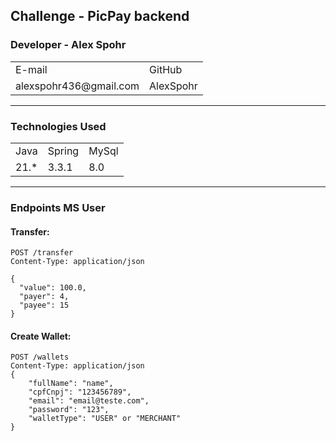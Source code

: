 Challenge - PicPay backend
-------------------------------------------------------------------------------------------------------


### Developer - Alex Spohr

<table>
  <tr>
    <td>E-mail</td>
    <td>GitHub</td>
  </tr>
   <tr>
    <td>alexspohr436@gmail.com</td>
    <td>AlexSpohr</td>
  </tr>
</table>

-------------------------------------------------------------------------------------------------------

### Technologies Used
<table>
  <tr>
    <td>Java</td>
    <td>Spring</td>
    <td>MySql</td>
  </tr>
  <tr>
    <td>21.*</td>
    <td>3.3.1</td>
    <td>8.0</td>
  </tr>
</table>

-------------------------------------------------------------------------------------------------------


### Endpoints MS User
#### Transfer:
```
POST /transfer
Content-Type: application/json

{
  "value": 100.0,
  "payer": 4,
  "payee": 15
}
```
#### Create Wallet:
```
POST /wallets
Content-Type: application/json
{
    "fullName": "name",
    "cpfCnpj": "123456789",
    "email": "email@teste.com",
    "password": "123",
    "walletType": "USER" or "MERCHANT"
}
```





